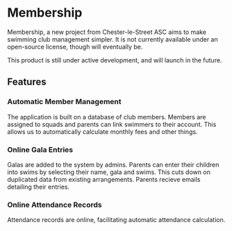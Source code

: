 # Membership
Membership, a new project from Chester-le-Street ASC aims to make swimming club management simpler. It is not currently available under an open-source license, though will eventually be.

This product is still under active development, and will launch in the future.

## Features
### Automatic Member Management
The application is built on a database of club members. Members are assigned to squads and parents can link swimmers to their account. This allows us to automatically calculate monthly fees and other things.

### Online Gala Entries
Galas are added to the system by admins. Parents can enter their children into swims by selecting their name, gala and swims. This cuts down on duplicated data from existing arrangements. Parents recieve emails detailing their entries.

### Online Attendance Records
Attendance records are online, facilitating automatic attendance calculation.
